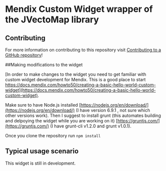 # Mendix Custom Widget wrapper of the JVectoMap library

## Contributing

For more information on contributing to this repository visit [Contributing to a GitHub repository](https://world.mendix.com/display/howto50/Contributing+to+a+GitHub+repository)!

##Making modifications to the widget

[In order to make changes to the widget you need to get familiar with custom widget development for Mendix. This is a good place to start https://docs.mendix.com/howto50/creating-a-basic-hello-world-custom-widget](https://docs.mendix.com/howto50/creating-a-basic-hello-world-custom-widget). 

Make sure to have Node.js installed [https://nodejs.org/en/download/](https://nodejs.org/en/download/) (I have version 6.9.1 , not sure which other versions work).
Then I suggest to install grunt (this automates building and delpoying the widget while you are working on it) [https://gruntjs.com/](https://gruntjs.com/) (I have grunt-cli v1.2.0 and grunt v1.0.1).

Once you clone the repository run 
``
npm install
``

## Typical usage scenario

This widget is still in development.

